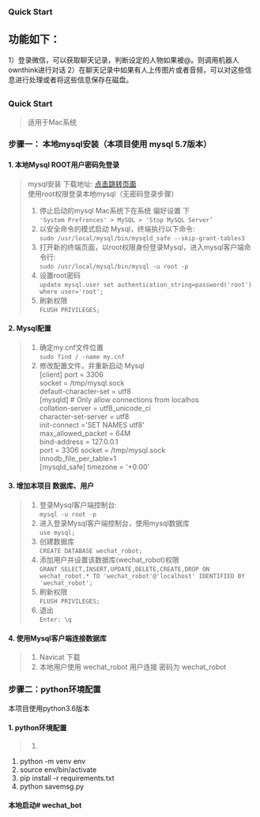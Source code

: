 ### Quick Start
## 功能如下：
1）登录微信，可以获取聊天记录，判断设定的人物如果被@。则调用机器人ownthink进行对话
2）在聊天记录中如果有人上传图片或者音频，可以对这些信息进行处理或者将这些信息保存在磁盘。


##

### Quick Start
 >  适用于Mac系统
### 步骤一： 本地mysql安装（本项目使用 mysql 5.7版本）
#### 1. 本地Mysql ROOT用户密码免登录
  > mysql安装 下载地址: [点击跳转页面](https://dev.mysql.com/downloads/file/?id=481129)     
  > 使用root权限登录本地mysql（无密码登录步骤）
  > 1. 停止启动的mysql  Mac系统下在系统 偏好设置 下    
    ```
    'System Prefrences' > MySQL > 'Stop MySQL Server’
    ```
  > 2. 以安全命令的模式启动 Mysql，终端执行以下命令:   
    ```
    sudo /usr/local/mysql/bin/mysqld_safe --skip-grant-tables3
    ```
  > 3. 打开新的终端页面，以root权限身份登录Mysql，进入mysql客户端命令行:   
    ```
    sudo /usr/local/mysql/bin/mysql -u root -p   
    ```
  > 4. 设置root密码    
    ```
    update mysql.user set authentication_string=password('root') where user='root';
    ```
  > 5. 刷新权限    
    ```
    FLUSH PRIVILEGES;
    ```
    
#### 2. Mysql配置
  > 1. 确定my.cnf文件位置    
    ```
    sudo find / -name my.cnf
    ```
  > 2. 修改配置文件，并重新启动 Mysql     
        [client]
        port = 3306     
        socket = /tmp/mysql.sock    
        default-character-set = utf8   
        [mysqld]
        # Only allow connections from localhos   
        collation-server = utf8_unicode_ci   
        character-set-server = utf8   
        init-connect ='SET NAMES utf8'   
        max_allowed_packet = 64M   
        bind-address = 127.0.0.1   
        port = 3306
        socket = /tmp/mysql.sock  
        innodb_file_per_table=1    
        [mysqld_safe]
        timezone = '+0:00'  
       
    
#### 3. 增加本项目 数据库、用户
  > 1. 登录Mysql客户端控制台:     
    ```
    mysql -u root -p
    ```
  > 2. 进入登录Mysql客户端控制台，使用mysql数据库     
    ```
    use mysql;
    ```
  > 3. 创建数据库    
    ```
    CREATE DATABASE wechat_robot;
    ```
  > 3. 添加用户并设置该数据库(wechat_robot)权限  
    ```
    GRANT SELECT,INSERT,UPDATE,DELETE,CREATE,DROP ON wechat_robot.* TO 'wechat_robot'@'localhost' IDENTIFIED BY 'wechat_robot';
    ```
  > 4. 刷新权限   
    ```
    FLUSH PRIVILEGES; 
    ```
  > 5. 退出    
    ```
    Enter: \q
    ```

#### 4. 使用Mysql客户端连接数据库
  > 1. Navicat 下载
  > 2. 本地用户使用 wechat_robot 用户连接 密码为 wechat_robot



### 步骤二：python环境配置
  本项目使用python3.6版本
#### 1. python环境配置
  > 1. 
  
  
 1. python -m venv env       
 2. source env/bin/activate      
 3. pip install -r requirements.txt
 4. python savemsg.py



#### 本地启动# wechat_bot
